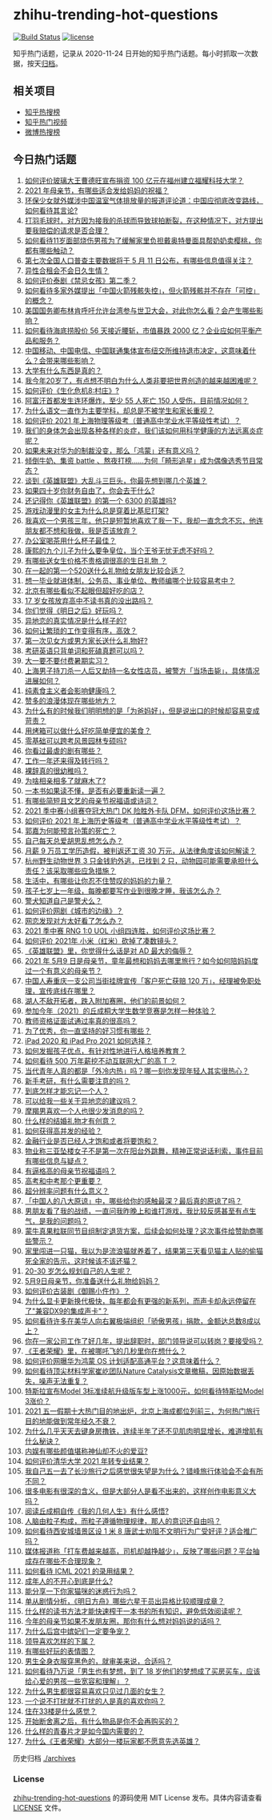 # zhihu-trending-hot-questions

[![Build Status](https://github.com/justjavac/zhihu-trending-hot-questions/workflows/ci/badge.svg?branch=master)](https://github.com/justjavac/zhihu-trending-hot-questions/actions)
[![license](https://img.shields.io/github/license/justjavac/zhihu-trending-hot-questions)](https://github.com/justjavac/zhihu-trending-hot-questions/blob/master/LICENSE)

知乎热门话题，记录从 2020-11-24 日开始的知乎热门话题。每小时抓取一次数据，按天[归档](./archives)。

## 相关项目

- [知乎热搜榜](https://github.com/justjavac/zhihu-trending-top-search)
- [知乎热门视频](https://github.com/justjavac/zhihu-trending-hot-video)
- [微博热搜榜](https://github.com/justjavac/weibo-trending-hot-search)

## 今日热门话题

<!-- BEGIN -->
<!-- 最后更新时间 Sun May 09 2021 15:05:27 GMT+0800 (China Standard Time) -->

1. [如何评价玻璃大王曹德旺宣布捐资 100
   亿元在福州建立福耀科技大学？](https://www.zhihu.com/question/457562649)
2. [2021 年母亲节，有哪些适合发给妈妈的祝福？](https://www.zhihu.com/question/458284693)
3. [环保少女就外媒涉中国温室气体排放量的报道评论道：中国应彻底改变路线，如何看待其言论?](https://www.zhihu.com/question/458454363)
4. [打羽毛球时，对方因为接我的杀球而导致球拍断裂，在这种情况下，对方提出要我赔偿的请求是否合理？](https://www.zhihu.com/question/458085942)
5. [如何看待11岁面部烧伤男孩为了缓解家里负担戴奥特曼面具帮奶奶卖樱桃，你都有哪些触动？](https://www.zhihu.com/question/458441722)
6. [第七次全国人口普查主要数据将于 5 月 11
   日公布，有哪些信息值得关注？](https://www.zhihu.com/question/458484293)
7. [异性合租会不会日久生情？](https://www.zhihu.com/question/295424569)
8. [如何评价泰剧《禁忌女孩》第二季？](https://www.zhihu.com/question/458258491)
9. [如何看待多家外媒提出「中国火箭残骸失控」，但火箭残骸并不存在「可控」的概念？](https://www.zhihu.com/question/458384867)
10. [美国国务卿布林肯呼吁允许台湾参与世卫大会，对此你怎么看？会产生哪些影响？](https://www.zhihu.com/question/458323936)
11. [如何看待海底捞股价 56 天接近腰斩，市值暴跌 2000
    亿？企业应如何平衡产品和服务？](https://www.zhihu.com/question/458401875)
12. [中国移动、中国电信、中国联通集体宣布纽交所维持退市决定，这意味着什么？会带来哪些影响？](https://www.zhihu.com/question/458322456)
13. [大学有什么东西是真的？](https://www.zhihu.com/question/430807321)
14. [我今年20岁了，有点想不明白为什么人类非要把世界创造的越来越困难呢？](https://www.zhihu.com/question/452475296)
15. [如何评价《生化危机8:村庄》?](https://www.zhihu.com/question/401056274)
16. [阿富汗首都发生连环爆炸，至少 55 人死亡 150
    人受伤，目前情况如何？](https://www.zhihu.com/question/458480026)
17. [为什么语文一直作为主要学科，却总是不被学生和家长重视？](https://www.zhihu.com/question/269469146)
18. [如何评价 2021
    年上海物理等级考（普通高中学业水平等级性考试）？](https://www.zhihu.com/question/457401362)
19. [我们的身体怎会出现各种各样的炎症，我们该如何用科学健康的方法远离炎症呢？](https://www.zhihu.com/question/457066503)
20. [如果未来对华为的制裁没变，那么「鸿蒙」还有意义吗？](https://www.zhihu.com/question/458261749)
21. [倾倒牛奶、集资 battle
    、熬夜打榜……为何「畸形追星」成为偶像选秀节目常态？](https://www.zhihu.com/question/458482372)
22. [谈到《英雄联盟》大乱斗三巨头，你最先想到哪几个英雄？](https://www.zhihu.com/question/457624791)
23. [如果四十岁你财务自由了，你会去干什么?](https://www.zhihu.com/question/323042685)
24. [还记得你《英雄联盟》的第一个 6300 的英雄吗?](https://www.zhihu.com/question/456821024)
25. [游戏动漫里的女主为什么总是穿着比基尼打架?](https://www.zhihu.com/question/453352120)
26. [我喜欢一个男孩三年，他只是短暂地喜欢了我一下，我却一直念念不忘，他连朋友都不想和我做，我是否该放弃？](https://www.zhihu.com/question/457848299)
27. [办公室喝茶用什么杯子最佳？](https://www.zhihu.com/question/21898087)
28. [康熙的九个儿子为什么要争皇位，当个王爷无忧无虑不好吗？](https://www.zhihu.com/question/359062106)
29. [有哪些送女生价格不贵格调很高的生日礼物 ？](https://www.zhihu.com/question/277831030)
30. [在一起的第一个520送什么礼物给女朋友比较合适？](https://www.zhihu.com/question/323253191)
31. [想一毕业就进体制，公务员、事业单位、教师编哪个比较容易考中？](https://www.zhihu.com/question/456370248)
32. [北京有哪些看似不起眼但超好吃的店？](https://www.zhihu.com/question/418606249)
33. [17 岁女孩放弃高中不读书真的没出路吗？](https://www.zhihu.com/question/456404042)
34. [你们觉得《明日之后》好玩吗？](https://www.zhihu.com/question/303117006)
35. [异地恋的真实情况是什么样子的?](https://www.zhihu.com/question/450814904)
36. [如何让繁琐的工作变得有序，高效？](https://www.zhihu.com/question/451336216)
37. [第一次见女方或男方家长送什么礼物好?](https://www.zhihu.com/question/23088823)
38. [考研英语只背单词和死磕真题可以吗？](https://www.zhihu.com/question/271290200)
39. [大一要不要付费暑期实习？](https://www.zhihu.com/question/455448204)
40. [上海男子持刀杀一人后又劫持一名女性店员，被警方「当场击毙」，具体情况进展如何？](https://www.zhihu.com/question/458381524)
41. [纯素食主义者会影响健康吗？](https://www.zhihu.com/question/453599389)
42. [赞多的浪漫体现在哪些地方？](https://www.zhihu.com/question/458459520)
43. [为什么有的时候我们明明想的是「为爸妈好」，但是说出口的时候却容易变成苛责？](https://www.zhihu.com/question/458370640)
44. [用烤箱可以做什么好吃简单便宜的美食？](https://www.zhihu.com/question/21814613)
45. [零基础可以跨考风景园林专硕吗?](https://www.zhihu.com/question/454607882)
46. [你看过最虐的剧有哪些？](https://www.zhihu.com/question/453263383)
47. [工作一年还来得及转行吗？](https://www.zhihu.com/question/448045875)
48. [裸辞真的很幼稚吗？](https://www.zhihu.com/question/449669673)
49. [为啥相亲相多了就麻木了?](https://www.zhihu.com/question/457773878)
50. [一本书如果读不懂，是否有必要重新读一遍？](https://www.zhihu.com/question/453840721)
51. [有哪些简短且文艺的母亲节祝福语或诗词？](https://www.zhihu.com/question/23724921)
52. [2021 季中赛小组赛夺冠大热门 DK 险胜外卡队
    DFM，如何评价这场比赛？](https://www.zhihu.com/question/458430509)
53. [如何评价 2021
    年上海历史等级考（普通高中学业水平等级性考试）？](https://www.zhihu.com/question/457916978)
54. [郭嘉为何能预言孙策的死亡？](https://www.zhihu.com/question/23022586)
55. [自己每天总爱胡思乱想怎么办？](https://www.zhihu.com/question/364386829)
56. [月薪 9 万员工学历造假，被判返还工资 30
    万元，从法律角度该如何解读？](https://www.zhihu.com/question/458409677)
57. [杭州野生动物世界 3 只金钱豹外逃，已找到 2
    只，动物园可能需要承担什么责任？该采取哪些应急措施？](https://www.zhihu.com/question/458351546)
58. [生活中，有哪些让你忍不住赞叹的妈妈的力量？](https://www.zhihu.com/question/458323560)
59. [孩子七岁上一年级，每晚都要写作业到很晚才睡，我该怎么办？](https://www.zhihu.com/question/453264257)
60. [警犬知道自己是警犬么？](https://www.zhihu.com/question/286005319)
61. [如何评价网剧《城市的边缘》？](https://www.zhihu.com/question/456716874)
62. [网恋发现对方太好看了怎么办？](https://www.zhihu.com/question/441357680)
63. [2021 季中赛 RNG 1:0 UOL
    小组四连胜，如何评价这场比赛？](https://www.zhihu.com/question/458401089)
64. [如何评价 2021年 小米（红米）砍掉了凑数镜头？](https://www.zhihu.com/question/458171647)
65. [《英雄联盟》里，你觉得什么话是对 AD 最大的侮辱？](https://www.zhihu.com/question/457722320)
66. [2021 年 5月9
    日是母亲节，童年最想和妈妈去哪里旅行？如今如何陪妈妈度过一个有意义的母亲节？](https://www.zhihu.com/question/458323851)
67. [中国人寿重庆一支公司当街挂牌宣传「客户死亡获赔 120
    万」，经理被免职处理，宣传底线在哪里？](https://www.zhihu.com/question/458335443)
68. [湖人不敌开拓者，跌入附加赛圈，他们的前景如何？](https://www.zhihu.com/question/458342651)
69. [参加今年（2021）的丘成桐大学生数学竞赛是怎样一种体验？](https://www.zhihu.com/question/458309120)
70. [教师资格证面试通过率真的很高吗？](https://www.zhihu.com/question/435289719)
71. [为了优秀，你一直坚持的好习惯有哪些？](https://www.zhihu.com/question/452488029)
72. [iPad 2020 和 iPad Pro 2021 如何选择？](https://www.zhihu.com/question/458086760)
73. [如何发掘孩子优点，有针对性地进行人格培养教育？](https://www.zhihu.com/question/457172825)
74. [如何看待 500 万年薪挖不动互联网大厂的高 T ？](https://www.zhihu.com/question/458412368)
75. [当代青年人真的都是「外冷内热」吗？哪一刻你发现年轻人其实很热心？](https://www.zhihu.com/question/457137869)
76. [新手考研，有什么需要注意的吗？](https://www.zhihu.com/question/456566597)
77. [到底怎样才能忘记一个人？](https://www.zhihu.com/question/457192146)
78. [可以给我一些关于异地恋的建议吗？](https://www.zhihu.com/question/455657139)
79. [摩羯男喜欢一个人也很少发消息的吗？](https://www.zhihu.com/question/455456088)
80. [什么样的结婚礼物才有创意？](https://www.zhihu.com/question/21278676)
81. [如何获得高并发的经验？](https://www.zhihu.com/question/40609661)
82. [金融行业是否已经人才饱和或者将要饱和？](https://www.zhihu.com/question/267950320)
83. [物业称三亚坠楼女子不是第一次在阳台外跳舞，精神正常说话利索，事件目前有哪些信息与疑点？](https://www.zhihu.com/question/458317199)
84. [有逼格高的母亲节祝福语吗？](https://www.zhihu.com/question/276955978)
85. [高考和中考那个更重要？](https://www.zhihu.com/question/450457099)
86. [超分辨率问题有什么意义？](https://www.zhihu.com/question/458035789)
87. [「中国人的八大原谅」中，哪些给你的感触最深？最后真的原谅了吗？](https://www.zhihu.com/question/458322564)
88. [男朋友看了我的战绩，一直问我昨晚上和谁打游戏，我比较反感甚至有点生气，是我的问题吗？](https://www.zhihu.com/question/457084853)
89. [蒙牛真果粒联同节目组制定退货方案，后续会如何处理？这次事件给赞助商哪些警示？](https://www.zhihu.com/question/458355922)
90. [家里闯进一只猫，我以为是流浪猫就养着了，结果第三天看见猫主人贴的偷猫死全家的告示，这时候该不该还猫？](https://www.zhihu.com/question/458067326)
91. [20-30 岁怎么规划自己的人生呢？](https://www.zhihu.com/question/303781246)
92. [5月9日母亲节，你准备送什么礼物给妈妈？](https://www.zhihu.com/question/458238204)
93. [如何评价古装剧《御赐小仵作》？](https://www.zhihu.com/question/457117887)
94. [为什么显卡更新换代极快，每年都会有更强的新系列，而声卡却永远停留在了"兼容DX9的集成声卡"？](https://www.zhihu.com/question/458007412)
95. [如何看待许多在美华人向右翼极端组织「骄傲男孩」捐款，金额达总数8成以上？](https://www.zhihu.com/question/458277293)
96. [你在一家公司工作了好几年，提出辞职时，部门领导说可以转岗？要接受吗？](https://www.zhihu.com/question/454570545)
97. [《王者荣耀》里，在被哪吒飞的几秒里你在想什么？](https://www.zhihu.com/question/457960562)
98. [如何评价网曝华为鸿蒙 OS 计划适配高通平台？这意味着什么？](https://www.zhihu.com/question/458227978)
99. [如何看待顶尖材料学家崔屹团队Nature
    Catalysis文章撤稿，因原始数据丢失，噪声无法重复？](https://www.zhihu.com/question/458152727)
100. [特斯拉宣布Model 3标准续航升级版车型上涨1000元，如何看待特斯拉Model
     3涨价？](https://www.zhihu.com/question/458323631)
101. [2021
     五一假期十大热门目的地出炉，北京上海成都位列前三，为何热门旅行目的地能做到常年经久不衰？](https://www.zhihu.com/question/458249774)
102. [为什么几乎天天去键身房撸铁，连续半年了还不见肌肉明显增长，难道增肌有什么秘诀？](https://www.zhihu.com/question/344778141)
103. [内娱有哪些颜值堪称神仙却不火的爱豆?](https://www.zhihu.com/question/439659001)
104. [如何评价清华大学 2021 年转专业结果？](https://www.zhihu.com/question/455564234)
105. [我自己五一去了长沙旅行之后感觉很失望是为什么？错峰旅行体验会不会有所不同？](https://www.zhihu.com/question/458141426)
106. [很多电影有很深的含义，但是大部分人是看不出来的，这样创作电影意义大吗？](https://www.zhihu.com/question/438741204)
107. [阅读丘成桐自传《我的几何人生》有什么感悟?](https://www.zhihu.com/question/452153948)
108. [人脑由粒子构成，而粒子遵循物理规律，那人的意识还自由吗？](https://www.zhihu.com/question/450868629)
109. [如何看待西安城墙景区设 1 米 8
     唐武士劝阻不文明行为广受好评？适合推广吗？](https://www.zhihu.com/question/458013084)
110. [媒体报道称「打车费越来越高，司机却越挣越少」，反映了哪些问题？平台抽成存在哪些不合理现象？](https://www.zhihu.com/question/458224652)
111. [如何看待 ICML 2021 的录用结果？](https://www.zhihu.com/question/458018028)
112. [成年人的不开心到底是什么?](https://www.zhihu.com/question/457811806)
113. [能分享一下你家猫咪的迷惑行为吗？](https://www.zhihu.com/question/457690584)
114. [单从剧情分析，《明日方舟》哪些六星干员出异格比较顺理成章？](https://www.zhihu.com/question/458079671)
115. [什么样的读书方法才能快速榨干一本书的所有知识，避免低效阅读呢？](https://www.zhihu.com/question/377547324)
116. [今年的母亲节如果不发朋友圈，那你有什么想对妈妈说的话吗？](https://www.zhihu.com/question/458321063)
117. [为什么后宫中嫔妃们一定要争宠？](https://www.zhihu.com/question/293865460)
118. [领导喜欢怎样的下属？](https://www.zhihu.com/question/288797213)
119. [有哪些好玩的表情图？](https://www.zhihu.com/question/31090236)
120. [男生全身衣服穿黑色的，就审美来说，合适吗？](https://www.zhihu.com/question/26534749)
121. [如何看待乃万说「男生也有梦想，到了 18
     岁他们的梦想成了买房买车，应该给心爱的男孩一些宽容和理解」？](https://www.zhihu.com/question/458072558)
122. [为什么男生都很容易喜欢只见过几面的女生？](https://www.zhihu.com/question/300699970)
123. [一个说不打扰就不打扰的人是真的喜欢你吗？](https://www.zhihu.com/question/455719746)
124. [住在33楼是什么感觉？](https://www.zhihu.com/question/452537568)
125. [开始断舍离之后，有什么物品是你不会再购买的？](https://www.zhihu.com/question/457895008)
126. [什么样的青春片才是如今国内需要的？](https://www.zhihu.com/question/30589916)
127. [为什么《王者荣耀》大部分一楼玩家都不愿意先选英雄？](https://www.zhihu.com/question/457720588)

<!-- END -->

历史归档 [./archives](./archives)

### License

[zhihu-trending-hot-questions](https://github.com/justjavac/zhihu-trending-hot-questions)
的源码使用 MIT License 发布。具体内容请查看 [LICENSE](./LICENSE) 文件。
